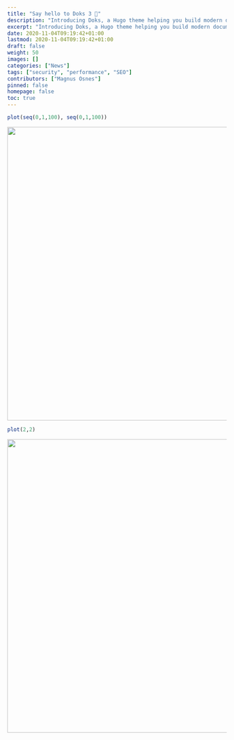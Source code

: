 ```yaml
---
title: "Say hello to Doks 3 👋"
description: "Introducing Doks, a Hugo theme helping you build modern documentation websites that are secure, fast, and SEO-ready — by default."
excerpt: "Introducing Doks, a Hugo theme helping you build modern documentation websites that are secure, fast, and SEO-ready — by default."
date: 2020-11-04T09:19:42+01:00
lastmod: 2020-11-04T09:19:42+01:00
draft: false
weight: 50
images: []
categories: ["News"]
tags: ["security", "performance", "SEO"]
contributors: ["Magnus Osnes"]
pinned: false
homepage: false
toc: true
---
```




```r
plot(seq(0,1,100), seq(0,1,100))
```

<img src="{{< blogdown/postref >}}index.en_files/figure-html/remedy001-1.png" width="672" />

```r
plot(2,2)
```

<img src="{{< blogdown/postref >}}index.en_files/figure-html/remedy001-2.png" width="672" />
